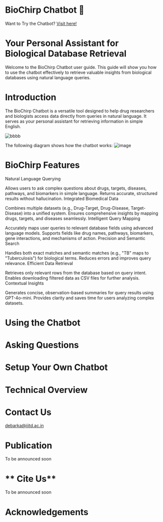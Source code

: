 # BioChirp Chatbot 🤖

Want to Try the Chatbot? [Visit here!](http://103.25.231.90:8003)

# **Your Personal Assistant for Biological Database Retrieval**
Welcome to the BioChirp Chatbot user guide. This guide will show you how to use the chatbot effectively to retrieve valuable insights from biological databases using natural language queries.

# **Introduction**
The BioChirp Chatbot is a versatile tool designed to help drug researchers and biologists access data directly from queries in natural language. It serves as your personal assistant for retrieving information in simple English.

![bbbb](https://github.com/user-attachments/assets/af97e569-1252-453f-8282-be994ddb1212)



The following diagram shows how the chatbot works:
![image](https://github.com/user-attachments/assets/90b3ce54-f44a-4c83-a304-42c35f36529b)

# **BioChirp Features**

Natural Language Querying

Allows users to ask complex questions about drugs, targets, diseases, pathways, and biomarkers in simple language.
Returns accurate, structured results without hallucination.
Integrated Biomedical Data

Combines multiple datasets (e.g., Drug-Target, Drug-Disease, Target-Disease) into a unified system.
Ensures comprehensive insights by mapping drugs, targets, and diseases seamlessly.
Intelligent Query Mapping

Accurately maps user queries to relevant database fields using advanced language models.
Supports fields like drug names, pathways, biomarkers, gene interactions, and mechanisms of action.
Precision and Semantic Search

Handles both exact matches and semantic matches (e.g., "TB" maps to "Tuberculosis") for biological terms.
Reduces errors and improves query relevance.
Efficient Data Retrieval

Retrieves only relevant rows from the database based on query intent.
Enables downloading filtered data as CSV files for further analysis.
Contextual Insights

Generates concise, observation-based summaries for query results using GPT-4o-mini.
Provides clarity and saves time for users analyzing complex datasets.


# Using the Chatbot

# Asking Questions


# Setup Your Own Chatbot


# **Technical Overview**


# **Contact Us** 
debarka@iiitd.ac.in

# **Publication**
To be announced soon

# ** Cite Us**
To be announced soon

# **Acknowledgements**
